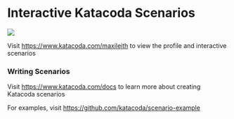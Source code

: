 # Interactive Katacoda Scenarios

[![](http://shields.katacoda.com/katacoda/maxileith/count.svg)](https://www.katacoda.com/maxileith "Get your profile on Katacoda.com")

Visit https://www.katacoda.com/maxileith to view the profile and interactive scenarios

### Writing Scenarios
Visit https://www.katacoda.com/docs to learn more about creating Katacoda scenarios

For examples, visit https://github.com/katacoda/scenario-example
